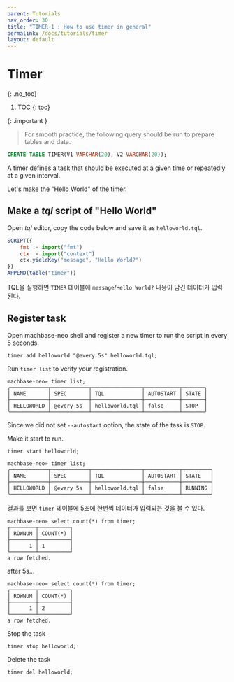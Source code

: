 ```yaml
---
parent: Tutorials
nav_order: 30
title: "TIMER-1 : How to use timer in general"
permalink: /docs/tutorials/timer
layout: default
---
```


# Timer
{: .no_toc}

1. TOC
{: toc}

{: .important }
> For smooth practice, the following query should be run to prepare tables and data.
```sql
CREATE TABLE TIMER(V1 VARCHAR(20), V2 VARCHAR(20));
```
> 

A timer defines a task that should be executed at a given time or repeatedly at a given interval.

Let's make the "Hello World" of the timer.

## Make a *tql* script of "Hello World"

Open *tql* editor, copy the code below and save it as `helloworld.tql`.

```js
SCRIPT({
    fmt := import("fmt")
    ctx := import("context")
    ctx.yieldKey("message", "Hello World?")
})
APPEND(table("timer"))
```

TQL을 실행하면 `TIMER` 테이블에 `message`/`Hello World?` 내용이 담긴 데이터가 입력된다.

## Register task

Open machbase-neo shell and register a new timer to run the script in every 5 seconds.

```
timer add helloworld "@every 5s" helloworld.tql; 
```

Run `timer list` to verify your registration.

```
machbase-neo» timer list;
╭────────────┬────────────┬────────────────┬───────────┬───────╮
│ NAME       │ SPEC       │ TQL            │ AUTOSTART │ STATE │
├────────────┼────────────┼────────────────┼───────────┼───────┤
│ HELLOWORLD │ @every 5s  │ helloworld.tql │ false     │ STOP  │
╰────────────┴────────────┴────────────────┴───────────┴───────╯
```

Since we did not set `--autostart` option, the state of the task is `STOP`.

Make it start to run.

```
timer start helloworld;
```

```
machbase-neo» timer list;
╭────────────┬────────────┬────────────────┬───────────┬─────────╮
│ NAME       │ SPEC       │ TQL            │ AUTOSTART │ STATE   │
├────────────┼────────────┼────────────────┼───────────┼─────────┤
│ HELLOWORLD │ @every 5s  │ helloworld.tql │ false     │ RUNNING │
╰────────────┴────────────┴────────────────┴───────────┴─────────╯
```

결과를 보면 `timer` 테이블에 5초에 한번씩 데이터가 입력되는 것을 볼 수 있다.

```
machbase-neo» select count(*) from timer;
┌────────┬──────────┐
│ ROWNUM │ COUNT(*) │
├────────┼──────────┤
│      1 │ 1        │
└────────┴──────────┘
a row fetched.
```

after 5s...

```
machbase-neo» select count(*) from timer;
┌────────┬──────────┐
│ ROWNUM │ COUNT(*) │
├────────┼──────────┤
│      1 │ 2        │
└────────┴──────────┘
a row fetched.
```


Stop the task

```
timer stop helloworld;
```

Delete the task

```
timer del helloworld;
```